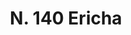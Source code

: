 ---
title: "N. 140 Ericha"
permalink: "/edition/plant140/"
plant-name: "N. 140"
plant-number: "140"
plant-xml: "/assets/xml/plant140.xml"
plant-img1: "/assets/img/plant140_verso.jpg"
plant-img2: "/assets/img/plant140.jpg"
plant-title: "N. 140 Ericha"
plant-wfo-link: "http://www.worldfloraonline.org/taxon/wfo-0000671633"
plant-kew-link: ""
plant-taxon-content: "Erica carnea L. Calluna vulgaris Hull Empetrum nigrum L."
layout: single-xml
---
